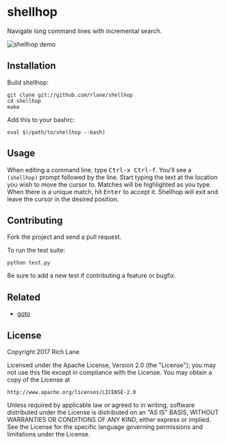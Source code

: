# shellhop

Navigate long command lines with incremental search.

![shellhop demo](http://i.imgur.com/9o8S8Uu.gif)

## Installation

Build shellhop:

    git clone git://github.com/rlane/shellhop
    cd shellhop
    make

Add this to your bashrc:

    eval $(/path/to/shellhop --bash)

## Usage

When editing a command line, type <kbd>Ctrl-x Ctrl-f</kbd>. You'll see a
`(shellhop)` prompt followed by the line. Start typing the text at the location
you wish to move the cursor to. Matches will be highlighted as you type. When
there is a unique match, hit <kbd>Enter</kbd> to accept it. Shellhop will exit
and leave the cursor in the desired position.

## Contributing

Fork the project and send a pull request.

To run the test suite:

    python test.py

Be sure to add a new test if contributing a feature or bugfix.

## Related

- [goto](https://github.com/Fakerr/goto)

## License

Copyright 2017 Rich Lane

Licensed under the Apache License, Version 2.0 (the "License");
you may not use this file except in compliance with the License.
You may obtain a copy of the License at

    http://www.apache.org/licenses/LICENSE-2.0

Unless required by applicable law or agreed to in writing, software
distributed under the License is distributed on an "AS IS" BASIS,
WITHOUT WARRANTIES OR CONDITIONS OF ANY KIND, either express or implied.
See the License for the specific language governing permissions and
limitations under the License.
